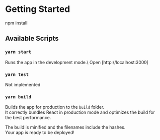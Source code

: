 # Getting Started 

npm install

## Available Scripts

### `yarn start`

Runs the app in the development mode.\ Open [http://localhost:3000]

### `yarn test`

Not implemented

### `yarn build`

Builds the app for production to the `build` folder.\
It correctly bundles React in production mode and optimizes the build for the best performance.

The build is minified and the filenames include the hashes.\
Your app is ready to be deployed!
